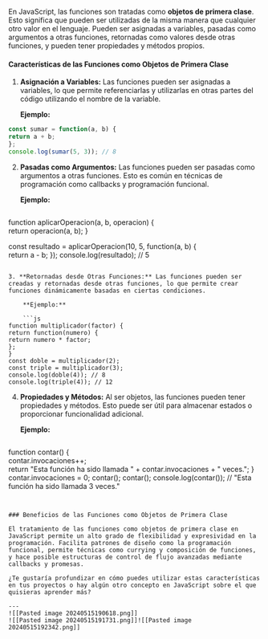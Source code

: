 En JavaScript, las funciones son tratadas como **objetos de primera clase**. Esto significa que pueden ser utilizadas de la misma manera que cualquier otro valor en el lenguaje. Pueden ser asignadas a variables, pasadas como argumentos a otras funciones, retornadas como valores desde otras funciones, y pueden tener propiedades y métodos propios.

#### Características de las Funciones como Objetos de Primera Clase

1. **Asignación a Variables:** Las funciones pueden ser asignadas a variables, lo que permite referenciarlas y utilizarlas en otras partes del código utilizando el nombre de la variable.
    
    **Ejemplo:**
    
```js
const sumar = function(a, b) {   
return a + b; 
}; 
console.log(sumar(5, 3)); // 8
```
    
2. **Pasadas como Argumentos:** Las funciones pueden ser pasadas como argumentos a otras funciones. Esto es común en técnicas de programación como callbacks y programación funcional.
    
    **Ejemplo:**
    
    ```js
function aplicarOperacion(a, b, operacion) {   
return operacion(a, b); 
}  

const resultado = aplicarOperacion(10, 5, function(a, b) {   
return a - b; }); 
console.log(resultado); // 5

```

3. **Retornadas desde Otras Funciones:** Las funciones pueden ser creadas y retornadas desde otras funciones, lo que permite crear funciones dinámicamente basadas en ciertas condiciones.
    
    **Ejemplo:**
    
    ```js
function multiplicador(factor) {   
return function(numero) {     
return numero * factor;  
}; 
}  
const doble = multiplicador(2); 
const triple = multiplicador(3); 
console.log(doble(4)); // 8 
console.log(triple(4)); // 12
```
    
4. **Propiedades y Métodos:** Al ser objetos, las funciones pueden tener propiedades y métodos. Esto puede ser útil para almacenar estados o proporcionar funcionalidad adicional.
    
    **Ejemplo:**
    
   ```js
function contar() {   
contar.invocaciones++;   
return "Esta función ha sido llamada " + contar.invocaciones + " veces."; }  contar.invocaciones = 0; 
contar(); contar(); console.log(contar()); // "Esta función ha sido llamada 3 veces."
```
    

### Beneficios de las Funciones como Objetos de Primera Clase

El tratamiento de las funciones como objetos de primera clase en JavaScript permite un alto grado de flexibilidad y expresividad en la programación. Facilita patrones de diseño como la programación funcional, permite técnicas como currying y composición de funciones, y hace posible estructuras de control de flujo avanzadas mediante callbacks y promesas.

¿Te gustaría profundizar en cómo puedes utilizar estas características en tus proyectos o hay algún otro concepto en JavaScript sobre el que quisieras aprender más?

---
![[Pasted image 20240515190618.png]]
![[Pasted image 20240515191731.png]]![[Pasted image 20240515192342.png]]

